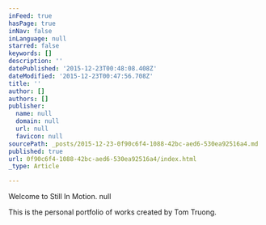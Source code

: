 ```yaml
---
inFeed: true
hasPage: true
inNav: false
inLanguage: null
starred: false
keywords: []
description: ''
datePublished: '2015-12-23T00:48:08.408Z'
dateModified: '2015-12-23T00:47:56.708Z'
title: ''
author: []
authors: []
publisher:
  name: null
  domain: null
  url: null
  favicon: null
sourcePath: _posts/2015-12-23-0f90c6f4-1088-42bc-aed6-530ea92516a4.md
published: true
url: 0f90c6f4-1088-42bc-aed6-530ea92516a4/index.html
_type: Article

---
```

Welcome to Still In Motion. null

This is the personal portfolio of works created by Tom Truong.